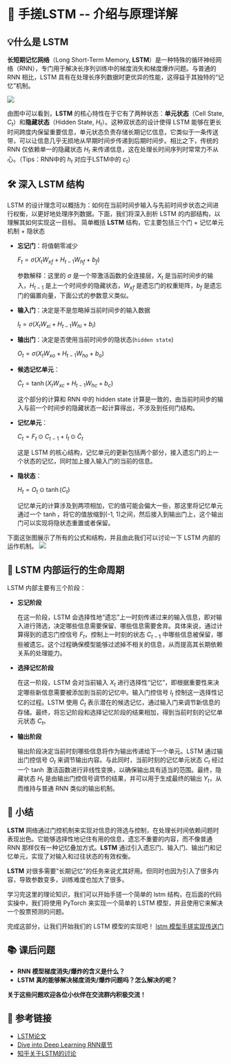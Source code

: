 # 🤖 手搓**LSTM** -- 介绍与原理详解

## **💡什么是 LSTM**

**长短期记忆网络**（Long Short-Term Memory, **LSTM**）是一种特殊的循环神经网络（RNN），专门用于解决长序列训练中的梯度消失和梯度爆炸问题。与普通的 RNN 相比，LSTM 具有在处理长序列数据时更优异的性能，这得益于其独特的“记忆”机制。

![](./images/rnn_vs_lstm.png)

由图中可以看到，**LSTM** 的核心特性在于它有了两种状态：**单元状态**（Cell State, $C_t$）和**隐藏状态**（Hidden State, $H_t$）。这种双状态的设计使得 LSTM 能够在更长时间跨度内保留重要信息，单元状态负责存储长期记忆信息，它类似于一条传送带，可以让信息几乎无损地从早期时间步传递到后期时间步。相比之下，传统的 RNN 仅依赖单一的隐藏状态 $H_t$ 来传递信息，这在处理长时间序列时常常力不从心。（Tips：RNN中的 $h_t$ 对应于LSTM中的 $c_t$）

## **🛠️ 深入 LSTM 结构**
LSTM 的设计理念可以概括为：如何在当前时间步输入与先前时间步状态之间进行权衡，以更好地处理序列数据。下面，我们将深入剖析 LSTM 的内部结构，以理解其如何实现这一目标。
简单概括 **LSTM** 结构，它主要包括三个门 + 记忆单元机制 + 隐状态

- **忘记门**：将值朝零减少
  
  $F_t = \sigma(X_t W_{xf} + H_{t-1} W_{hf} + b_f)$

  参数解释：这里的 $\sigma$ 是一个带激活函数的全连接层，$X_t$ 是当前时间步的输入，$H_{t-1}$ 是上一个时间步的隐藏状态，$W_{xf}$ 是遗忘门的权重矩阵，$b_f$ 是遗忘门的偏置向量，下面公式的参数意义类似。
- **输入门**：决定是不是忽略掉当前时间步的输入数据
  
  $I_t = \sigma(X_t W_{xi} + H_{t-1} W_{hi} + b_i)$
- **输出门**：决定是否使用当前时间步的隐状态(`hidden state`)
  
  $O_t = \sigma(X_t W_{xo} + H_{t-1} W_{ho} + b_o)$

- **候选记忆单元**：
  
  $\tilde{C}_t = \tanh(X_t W_{xc} + H_{t-1} W_{hc} + b_c)$
  
  这个部分的计算和 RNN 中的 hidden state 计算是一致的，由当前时间步的输入与前一个时间步的隐藏状态一起计算得出，不涉及到任何门结构。

- **记忆单元**：
  
  $C_t = F_t \odot C_{t-1} + I_t \odot \tilde{C}_t$
  
  这是 LSTM 的核心结构，记忆单元的更新包括两个部分，接入遗忘门的上一个状态的记忆，同时加上接入输入门的当前的信息。

- **隐状态**：
  
  $H_t = O_t \odot \tanh(C_t)$
  
  记忆单元的计算涉及到两项相加，它的值可能会偏大一些，那这里将记忆单元通过一个 $\tanh$，将它的值放缩到(-1, 1)之间，然后接入到输出门上，这个输出门可以实现将隐状态重置或者保留。

下面这张图展示了所有的公式和结构，并且由此我们可以讨论一下 LSTM 内部的运作机制。
![](./images/lstm_structure.png)
## **🔄 LSTM 内部运行的生命周期**

LSTM 内部主要有三个阶段：

- **忘记阶段**
  
  在这一阶段，LSTM 会选择性地“遗忘”上一时刻传递过来的输入信息，即对输入进行筛选，决定哪些信息需要保留、哪些信息需要舍弃。具体来说，通过计算得到的遗忘门控信号 $F_t$，控制上一时刻的状态 $C_{t-1}$ 中哪些信息被保留，哪些被遗忘。这个过程确保模型能够过滤掉不相关的信息，从而提高其长期依赖关系的处理能力。
  
- **选择记忆阶段**
  
  在这一阶段，LSTM 会对当前输入 $X_t$ 进行选择性“记忆”，即根据重要性来决定哪些新信息需要被添加到当前的记忆中。输入门控信号 $I_t$ 控制这一选择性记忆的过程。LSTM 使用 $\tilde{C}_t$ 表示潜在的候选记忆，通过输入门来调节新信息的存储。最终，将忘记阶段和选择记忆阶段的结果相加，得到当前时刻的记忆单元状态 $C_t$。
  
- **输出阶段**
  
  输出阶段决定当前时刻哪些信息将作为输出传递给下一个单元。LSTM 通过输出门控信号 $O_t$ 来调节输出内容。与此同时，当前时刻的记忆单元状态 $C_t$ 经过一个 $\tanh$ 激活函数进行非线性变换，以确保输出具有适当的范围。最终，隐藏状态 $H_t$ 是由输出门控信号调节的结果，并可以用于生成最终的输出 $Y_t$，从而维持与普通 RNN 类似的输出机制。

## **📝 小结**

**LSTM** 网络通过门控机制来实现对信息的筛选与控制，在处理长时间依赖问题时表现出色。它能够选择性地记住有用的信息，遗忘不重要的内容，而不像普通 RNN 那样仅有一种记忆叠加方式。**LSTM** 通过引入遗忘门、输入门、输出门和记忆单元，实现了对输入和过往状态的有效权衡。

**LSTM** 对很多需要"长期记忆"的任务来说尤其好用。但同时也因为引入了很多内容，导致参数变多，训练难度也加大了很多。

学习完这里的理论知识，我们可以开始手搓一个简单的 lstm 结构，在后面的代码实操中，我们将使用 PyTorch 来实现一个简单的 LSTM 模型，并且使用它来解决一个股票预测的问题。

完成这部分，让我们开始我们的 LSTM 模型的实现吧！
[lstm 模型手搓实现传送门](./notebook/lstm.ipynb)


## **📚 课后问题**

- **RNN 模型梯度消失/爆炸的含义是什么？**
- **LSTM 真的能够解决梯度消失/爆炸问题吗？怎么解决的呢？**

**关于这些问题欢迎各位小伙伴在交流群内积极交流！**

## **📎 参考链接**

- [LSTM论文](https://www.bioinf.jku.at/publications/older/2604.pdf)
- [Dive into Deep Learning RNN章节](https://zh.d2l.ai/chapter_recurrent-neural-networks/rnn.html)
- [知乎关于LSTM的讨论](https://www.zhihu.com/question/44895610/answer/616818627)
